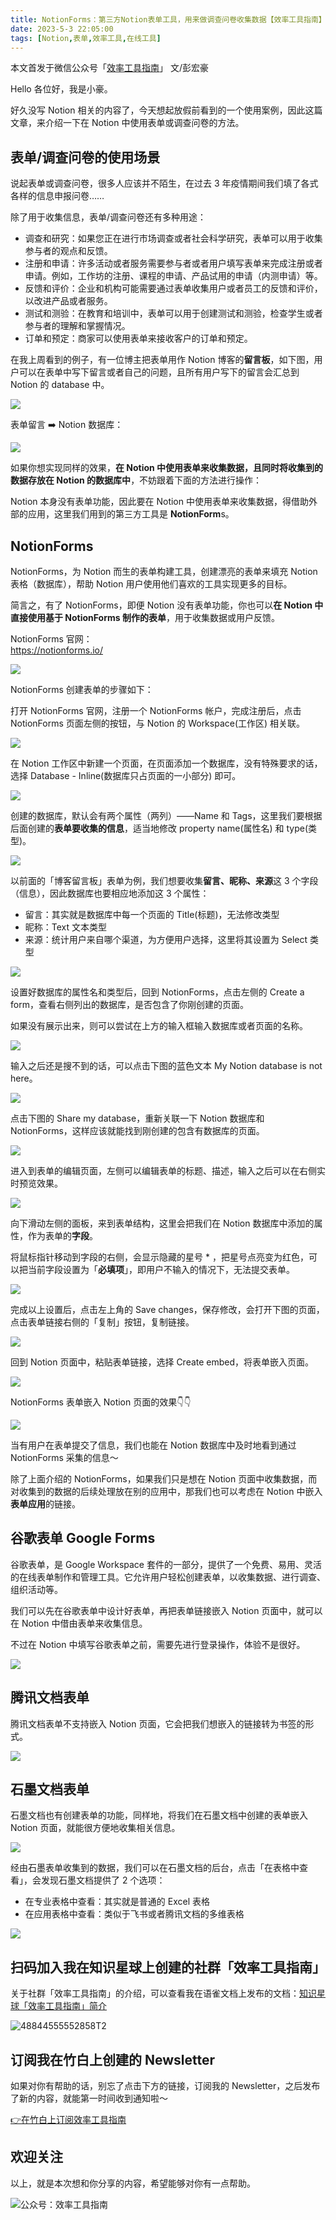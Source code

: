 ```yaml
---
title: NotionForms：第三方Notion表单工具，用来做调查问卷收集数据【效率工具指南】 
date: 2023-5-3 22:05:00               
tags: [Notion,表单,效率工具,在线工具]                                                                                       
---
```


本文首发于微信公众号「[效率工具指南](https://mp.weixin.qq.com/s/qbGei1gvEqdra0PV0Re5Hg)」
文/彭宏豪     

Hello 各位好，我是小豪。   

好久没写 Notion 相关的内容了，今天想起放假前看到的一个使用案例，因此这篇文章，来介绍一下在 Notion 中使用表单或调查问卷的方法。   

## 表单/调查问卷的使用场景  

说起表单或调查问卷，很多人应该并不陌生，在过去 3 年疫情期间我们填了各式各样的信息申报问卷……      

除了用于收集信息，表单/调查问卷还有多种用途：  

* 调查和研究：如果您正在进行市场调查或者社会科学研究，表单可以用于收集参与者的观点和反馈。
* 注册和申请：许多活动或者服务需要参与者或者用户填写表单来完成注册或者申请。例如，工作坊的注册、课程的申请、产品试用的申请（内测申请）等。  
* 反馈和评价：企业和机构可能需要通过表单收集用户或者员工的反馈和评价，以改进产品或者服务。
* 测试和测验：在教育和培训中，表单可以用于创建测试和测验，检查学生或者参与者的理解和掌握情况。
* 订单和预定：商家可以使用表单来接收客户的订单和预定。  


在我上周看到的例子，有一位博主把表单用作 Notion 博客的**留言板**，如下图，用户可以在表单中写下留言或者自己的问题，且所有用户写下的留言会汇总到 Notion 的 database 中。    

![](https://article-picbed-1302715071.cos.ap-guangzhou.myqcloud.com/2023/05/04/16830872724502.jpg)

表单留言 ➡️ Notion 数据库：    

![](https://article-picbed-1302715071.cos.ap-guangzhou.myqcloud.com/2023/05/04/16831042047231.jpg)


如果你想实现同样的效果，**在 Notion 中使用表单来收集数据，且同时将收集到的数据存放在 Notion 的数据库中**，不妨跟着下面的方法进行操作：    

Notion 本身没有表单功能，因此要在 Notion 中使用表单来收集数据，得借助外部的应用，这里我们用到的第三方工具是 **NotionForm**s。    

## NotionForms

NotionForms，为 Notion 而生的表单构建工具，创建漂亮的表单来填充 Notion 表格（数据库），帮助 Notion 用户使用他们喜欢的工具实现更多的目标。      

简言之，有了 NotionForms，即便 Notion 没有表单功能，你也可以**在 Notion 中直接使用基于 NotionForms 制作的表单**，用于收集数据或用户反馈。    

NotionForms 官网：   
https://notionforms.io/      

![](https://article-picbed-1302715071.cos.ap-guangzhou.myqcloud.com/2023/05/04/16830869104828.jpg)

NotionForms 创建表单的步骤如下：  

打开 NotionForms 官网，注册一个 NotionForms 帐户，完成注册后，点击 NotionForms 页面左侧的按钮，与 Notion 的 Workspace(工作区) 相关联。     

![](https://article-picbed-1302715071.cos.ap-guangzhou.myqcloud.com/2023/05/04/16831064171223.jpg)


在 Notion 工作区中新建一个页面，在页面添加一个数据库，没有特殊要求的话，选择 Database - Inline(数据库只占页面的一小部分) 即可。    

![](https://article-picbed-1302715071.cos.ap-guangzhou.myqcloud.com/2023/05/04/16831067221382.jpg)

创建的数据库，默认会有两个属性（两列）——Name 和 Tags，这里我们要根据后面创建的**表单要收集的信息**，适当地修改 property name(属性名) 和 type(类型)。       


![](https://article-picbed-1302715071.cos.ap-guangzhou.myqcloud.com/2023/05/04/16831073291274.jpg)

以前面的「博客留言板」表单为例，我们想要收集**留言、昵称、来源**这 3 个字段（信息），因此数据库也要相应地添加这 3 个属性：  

* 留言：其实就是数据库中每一个页面的 Title(标题)，无法修改类型   
* 昵称：Text 文本类型
* 来源：统计用户来自哪个渠道，为方便用户选择，这里将其设置为 Select 类型      

![](https://article-picbed-1302715071.cos.ap-guangzhou.myqcloud.com/2023/05/04/16831176172559.jpg)


设置好数据库的属性名和类型后，回到 NotionForms，点击左侧的 Create a form，查看右侧列出的数据库，是否包含了你刚创建的页面。  

如果没有展示出来，则可以尝试在上方的输入框输入数据库或者页面的名称。    

![](https://article-picbed-1302715071.cos.ap-guangzhou.myqcloud.com/2023/05/04/16831187131529.jpg)


输入之后还是搜不到的话，可以点击下图的蓝色文本 My Notion database is not here。    

![](https://article-picbed-1302715071.cos.ap-guangzhou.myqcloud.com/2023/05/04/16831188786559.jpg)


点击下图的 Share my database，重新关联一下 Notion 数据库和 NotionForms，这样应该就能找到刚创建的包含有数据库的页面。   

![](https://article-picbed-1302715071.cos.ap-guangzhou.myqcloud.com/2023/05/04/16831038024564.jpg)

进入到表单的编辑页面，左侧可以编辑表单的标题、描述，输入之后可以在右侧实时预览效果。   


![](https://article-picbed-1302715071.cos.ap-guangzhou.myqcloud.com/2023/05/04/16831191205040.jpg)

向下滑动左侧的面板，来到表单结构，这里会把我们在 Notion 数据库中添加的属性，作为表单的**字段**。  

将鼠标指针移动到字段的右侧，会显示隐藏的星号 * ，把星号点亮变为红色，可以把当前字段设置为「**必填项**」，即用户不输入的情况下，无法提交表单。   

![](https://article-picbed-1302715071.cos.ap-guangzhou.myqcloud.com/2023/05/04/16831200424005.jpg)

完成以上设置后，点击左上角的 Save changes，保存修改，会打开下图的页面，点击表单链接右侧的「复制」按钮，复制链接。   

![](https://article-picbed-1302715071.cos.ap-guangzhou.myqcloud.com/2023/05/04/16831202940642.jpg)

回到 Notion 页面中，粘贴表单链接，选择 Create embed，将表单嵌入页面。    

![](https://article-picbed-1302715071.cos.ap-guangzhou.myqcloud.com/2023/05/04/16831204004851.jpg)

NotionForms 表单嵌入 Notion 页面的效果👇👇     

![](https://article-picbed-1302715071.cos.ap-guangzhou.myqcloud.com/2023/05/04/16831204709252.jpg)

当有用户在表单提交了信息，我们也能在 Notion 数据库中及时地看到通过 NotionForms 采集的信息～ 


除了上面介绍的 NotionForms，如果我们只是想在 Notion 页面中收集数据，而对收集到的数据的后续处理放在别的应用中，那我们也可以考虑在 Notion 中嵌入**表单应用**的链接。  


## 谷歌表单 Google Forms

谷歌表单，是 Google Workspace 套件的一部分，提供了一个免费、易用、灵活的在线表单制作和管理工具。它允许用户轻松创建表单，以收集数据、进行调查、组织活动等。  

我们可以先在谷歌表单中设计好表单，再把表单链接嵌入 Notion 页面中，就可以在 Notion 中借由表单来收集信息。   

不过在 Notion 中填写谷歌表单之前，需要先进行登录操作，体验不是很好。   

![](https://article-picbed-1302715071.cos.ap-guangzhou.myqcloud.com/2023/05/04/16831211464447.jpg)


## 腾讯文档表单

腾讯文档表单不支持嵌入 Notion 页面，它会把我们想嵌入的链接转为书签的形式。    


![](https://article-picbed-1302715071.cos.ap-guangzhou.myqcloud.com/2023/05/04/16830836498360.jpg)


## 石墨文档表单

石墨文档也有创建表单的功能，同样地，将我们在石墨文档中创建的表单嵌入 Notion 页面，就能很方便地收集相关信息。   


![](https://article-picbed-1302715071.cos.ap-guangzhou.myqcloud.com/2023/05/04/16830848707207.jpg)

经由石墨表单收集到的数据，我们可以在石墨文档的后台，点击「在表格中查看」，会发现石墨文档提供了 2 个选项：   

* 在专业表格中查看：其实就是普通的 Excel 表格
* 在应用表格中查看：类似于飞书或者腾讯文档的多维表格   

![](https://article-picbed-1302715071.cos.ap-guangzhou.myqcloud.com/2023/05/04/16831215610302.jpg)



## 扫码加入我在知识星球上创建的社群「效率工具指南」  

关于社群「效率工具指南」的介绍，可以查看我在语雀文档上发布的文档：[知识星球「效率工具指南」简介](https://www.yuque.com/penghonghao/af0aai/glwrg2dl0dqlegi6?singleDoc#)    

![48844555552858T2](https://article-picbed-1302715071.cos.ap-guangzhou.myqcloud.com/2023/03/25/48844555552858t2.JPG)


## 订阅我在竹白上创建的 Newsletter   

如果对你有帮助的话，别忘了点击下方的链接，订阅我的 Newsletter，之后发布了新的内容，就能第一时间收到通知啦～  

[👉在竹白上订阅效率工具指南](https://penghh.zhubai.love/)         


## 欢迎关注     

以上，就是本次想和你分享的内容，希望能够对你有一点帮助。     

![公众号：效率工具指南](https://article-picbed-1302715071.cos.ap-guangzhou.myqcloud.com/2021/05/28/gong-zhong-hao-wei-bu-er-wei-ma-dailogo.png)   

